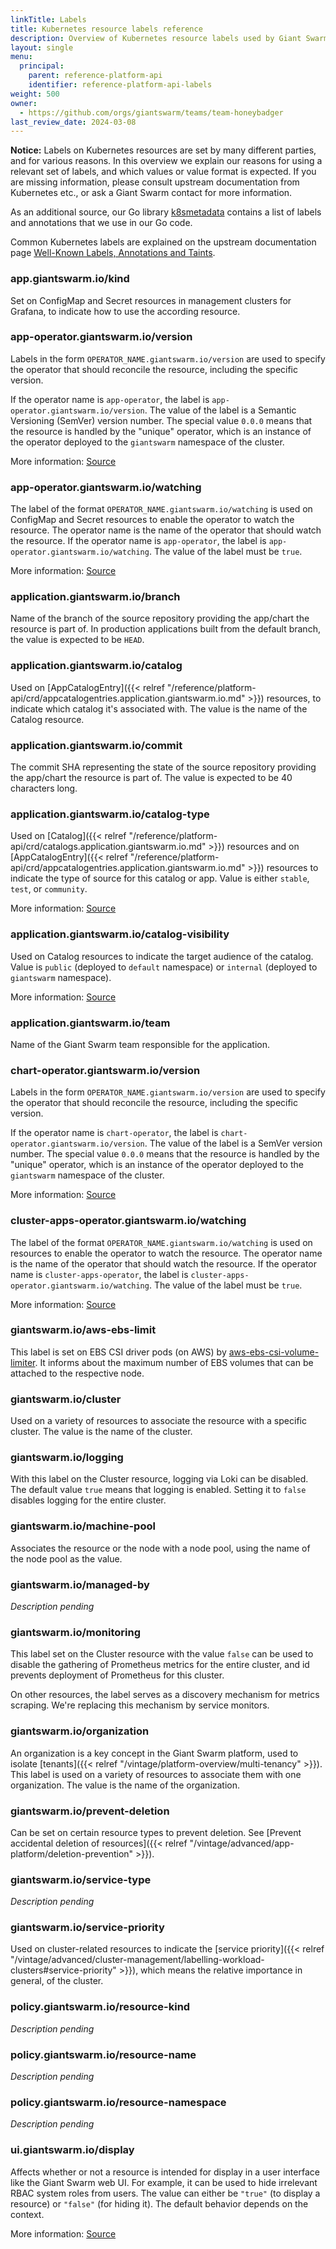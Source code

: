 ```yaml
---
linkTitle: Labels
title: Kubernetes resource labels reference
description: Overview of Kubernetes resource labels used by Giant Swarm, and their meaning.
layout: single
menu:
  principal:
    parent: reference-platform-api
    identifier: reference-platform-api-labels
weight: 500
owner:
  - https://github.com/orgs/giantswarm/teams/team-honeybadger
last_review_date: 2024-03-08
---
```


**Notice:** Labels on Kubernetes resources are set by many different parties, and for various reasons. In this overview we explain our reasons for using a relevant set of labels, and which values or value format is expected. If you are missing information, please consult upstream documentation  from Kubernetes etc., or ask a Giant Swarm contact for more information.

As an additional source, our Go library [k8smetadata](https://github.com/giantswarm/k8smetadata) contains a list of labels and annotations that we use in our Go code.

Common Kubernetes labels are explained on the upstream documentation page [Well-Known Labels, Annotations and Taints](https://kubernetes.io/docs/reference/labels-annotations-taints/).

### app.giantswarm.io/kind

Set on ConfigMap and Secret resources in management clusters for Grafana, to indicate how to use the according resource.

### app-operator.giantswarm.io/version

Labels in the form `OPERATOR_NAME.giantswarm.io/version` are used to specify the operator that should reconcile the resource, including the specific version.

If the operator name is `app-operator`, the label is `app-operator.giantswarm.io/version`. The value of the label is a Semantic Versioning (SemVer) version number. The special value `0.0.0` means that the resource is handled by the "unique" operator, which is an instance of the operator deployed to the `giantswarm` namespace of the cluster.

More information: [Source](https://github.com/giantswarm/k8smetadata/blob/v0.24.0/pkg/label/version.go#L7)

### app-operator.giantswarm.io/watching

The label of the format `OPERATOR_NAME.giantswarm.io/watching` is used on ConfigMap and Secret resources to enable the operator to watch the resource. The operator name is the name of the operator that should watch the resource. If the operator name is `app-operator`, the label is `app-operator.giantswarm.io/watching`. The value of the label must be `true`.

More information: [Source](https://github.com/giantswarm/k8smetadata/blob/v0.24.0/pkg/label/app.go#L5)

### application.giantswarm.io/branch

Name of the branch of the source repository providing the app/chart the resource is part of. In production applications built from the default branch, the value is expected to be `HEAD`.

### application.giantswarm.io/catalog

Used on [AppCatalogEntry]({{< relref "/reference/platform-api/crd/appcatalogentries.application.giantswarm.io.md" >}}) resources, to indicate which catalog it's associated with. The value is the name of the Catalog resource.

### application.giantswarm.io/commit

The commit SHA representing the state of the source repository providing the app/chart the resource is part of. The value is expected to be 40 characters long.

### application.giantswarm.io/catalog-type

Used on [Catalog]({{< relref "/reference/platform-api/crd/catalogs.application.giantswarm.io.md" >}}) resources and on [AppCatalogEntry]({{< relref "/reference/platform-api/crd/appcatalogentries.application.giantswarm.io.md" >}}) resources to indicate the type of source for this catalog or app. Value is either `stable`, `test`, or `community`.

More information: [Source](https://github.com/giantswarm/k8smetadata/blob/v0.24.0/pkg/label/catalog.go#L9)

### application.giantswarm.io/catalog-visibility

Used on Catalog resources to indicate the target audience of the catalog. Value is `public` (deployed to `default` namespace) or `internal` (deployed to `giantswarm` namespace).

More information: [Source](https://github.com/giantswarm/k8smetadata/blob/v0.24.0/pkg/label/catalog.go#L13)

### application.giantswarm.io/team

Name of the Giant Swarm team responsible for the application.

### chart-operator.giantswarm.io/version

Labels in the form `OPERATOR_NAME.giantswarm.io/version` are used to specify the operator that should reconcile the resource, including the specific version.

If the operator name is `chart-operator`, the label is `chart-operator.giantswarm.io/version`. The value of the label is a SemVer version number. The special value `0.0.0` means that the resource is handled by the "unique" operator, which is an instance of the operator deployed to the `giantswarm` namespace of the cluster.

More information: [Source](https://github.com/giantswarm/k8smetadata/blob/v0.24.0/pkg/label/version.go#L13)

### cluster-apps-operator.giantswarm.io/watching

The label of the format `OPERATOR_NAME.giantswarm.io/watching` is used on resources to enable the operator to watch the resource. The operator name is the name of the operator that should watch the resource. If the operator name is `cluster-apps-operator`, the label is `cluster-apps-operator.giantswarm.io/watching`. The value of the label must be `true`.

More information: [Source](https://github.com/giantswarm/k8smetadata/blob/v0.24.0/pkg/label/app.go#L9)

### giantswarm.io/aws-ebs-limit

This label is set on EBS CSI driver pods (on AWS) by [aws-ebs-csi-volume-limiter](https://github.com/giantswarm/aws-ebs-csi-volume-limiter/blob/v0.1.0/main.go#L86-L90). It informs about the maximum number of EBS volumes that can be attached to the respective node.

### giantswarm.io/cluster

Used on a variety of resources to associate the resource with a specific cluster. The value is the name of the cluster.

### giantswarm.io/logging

With this label on the Cluster resource, logging via Loki can be disabled. The default value `true` means that logging is enabled. Setting it to `false` disables logging for the entire cluster.

### giantswarm.io/machine-pool

Associates the resource or the node with a node pool, using the name of the node pool as the value.

### giantswarm.io/managed-by

_Description pending_

<!--
- TODO Found on various resources in MC and WC. Value differs.
    - E. g. `rbac-operator` on RBAC resources indicates that rbac-operator created these and will reconcile/delete them.
    - Value `flux` on an App resource indicates that the App is reconciled by Flux.
    - Name of a bundle on an App resource indicates that the App has been installed by a bundle.
-->

### giantswarm.io/monitoring

This label set on the Cluster resource with the value `false` can be used to disable the gathering of Prometheus metrics for the entire cluster, and id prevents deployment of Prometheus for this cluster.

On other resources, the label serves as a discovery mechanism for metrics scraping. We're replacing this mechanism by service monitors.

### giantswarm.io/organization

An organization is a key concept in the Giant Swarm platform, used to isolate [tenants]({{< relref "/vintage/platform-overview/multi-tenancy" >}}). This label is used on a variety of resources to associate them with one organization. The value is the name of the organization.

### giantswarm.io/prevent-deletion

Can be set on certain resource types to prevent deletion. See [Prevent accidental deletion of resources]({{< relref "/vintage/advanced/app-platform/deletion-prevention" >}}).

### giantswarm.io/service-type

_Description pending_

<!--
- TODO Found on various resources in management and workload clusters.
- [`fmt`](https://github.com/giantswarm/fmt/blob/278eb4b3318c454e50f24413e7ef2250159f28d6/kubernetes/annotations_and_labels.md?plain=1#L49) has an explanation.
Value is mostly `managed`
- also found occurrence `manual` in an [ops recipe](https://github.com/giantswarm/giantswarm/blob/0d16eb4ebb0440608bb1bfd0636d34afa6352cc6/content/docs/support-and-ops/ops-recipes/cilium-rate-limit-issue.md?plain=1#L39).
- Value `system` is also documented.
- Example use: [PrometheusRule](https://github.com/giantswarm/prometheus-rules/blob/d440f5cc724d9ad2fe4c7f85c9f0b54090a6858e/helm/prometheus-rules/templates/recording-rules/gs-managed-app-deployment-status.rules.yml#L16) - Here it seems to be used to differentiate workloads managed by Giant Swarm from other workloads.
-->

### giantswarm.io/service-priority

Used on cluster-related resources to indicate the [service priority]({{< relref "/vintage/advanced/cluster-management/labelling-workload-clusters#service-priority" >}}), which means the relative importance in general, of the cluster.

### policy.giantswarm.io/resource-kind

_Description pending_

<!-- TODO Found in PolicyException and PolicyExceptionDraft resources. Values are like `Deployment`, `CronJob`. -->

### policy.giantswarm.io/resource-name

_Description pending_

<!-- TODO Found in PolicyException and PolicyExceptionDraft resources. Values is the name of the resource the exception is for. -->

### policy.giantswarm.io/resource-namespace

_Description pending_

<!-- TODO Found in PolicyException and PolicyExceptionDraft resources. Values is the namespace of the resource the exception is for. -->

### ui.giantswarm.io/display

Affects whether or not a resource is intended for display in a user interface like the Giant Swarm web UI. For example, it can be used to hide irrelevant RBAC system roles from users. The value can either be `"true"` (to display a resource) or `"false"` (for hiding it). The default behavior depends on the context.

More information: [Source](https://github.com/giantswarm/k8smetadata/blob/v0.24.0/pkg/label/ui.go#L11)
